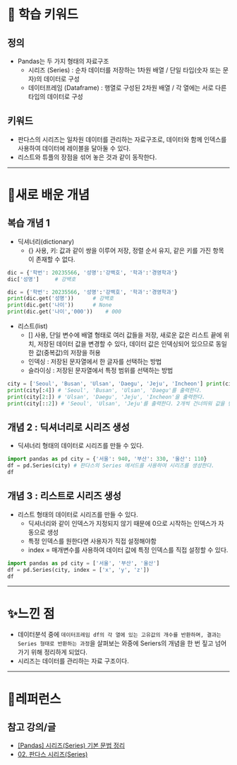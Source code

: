 # 🚀 학습 키워드

## 정의

- Pandas는 두 가지 형태의 자료구조
	- 시리즈 (Series) : 순차 데이터를 저장하는 1차원 배열 / 단일 타입(숫자 또는 문자)의 데이터로 구성
	- 데이터프레임 (Dataframe) : 행열로 구성된 2차원 배열 / 각 열에는 서로 다른 타입의 데이터로 구성

## 키워드 

- 판다스의 시리즈는 일차원 데이터를 관리하는 자료구조로, 데이터와 함께 인덱스를 사용하여 데이터에 레이블을 달아둘 수 있다. 
- 리스트와 튜플의 장점을 섞어 놓은 것과 같이 동작한다.

---

# 📝새로 배운 개념

## 복습 개념 1

- 딕셔너리(dictionary)
	- {} 사용, 키: 값과 같이 쌍을 이루어 저장, 정렬 순서 유지, 같은 키를 가진 항목이 존재할 수 없다.
```python
dic = {'학번': 20235566, '성명':'강백호', '학과':'경영학과'}
dic['성명']     # 강백호

dic = {'학번': 20235566, '성명':'강백호', '학과':'경영학과'}
print(dic.get('성명'))      # 강백호
print(dic.get('나이'))      # None
print(dic.get('나이','000'))    # 000
```

- 리스트(list)
	- [] 사용, 단일 변수에 배열 형태로 여러 값들을 저장, 새로운 값은 리스트 끝에 위치, 저장된 데이터 값을 변경할 수 있다, 데이터 값은 인덱싱되어 있으므로 동일한 값(중복값)의 저장을 허용
	- 인덱싱 : 저장된 문자열에서 한 글자를 선택하는 방법
	- 슬라이싱  : 저장된 문자열에서 특정 범위를 선택하는 방법
```python
city = ['Seoul', 'Busan', 'Ulsan', 'Daegu', 'Jeju', 'Incheon'] print(city[2:5]) # 'Ulsan', 'Daegu', 'Jeju'를 출력한다. 
print(city[:4]) # 'Seoul', 'Busan', 'Ulsan', 'Daegu'를 출력한다. 
print(city[2:]) # 'Ulsan', 'Daegu', 'Jeju', 'Incheon'을 출력한다. 
print(city[::2]) # 'Seoul', 'Ulsan', 'Jeju'를 출력한다. 2개씩 건너띄워 값을 반환한다.
```
## 개념 2 : 딕셔너리로 시리즈 생성 
- 딕셔너리 형태의 데이터로 시리즈를 만들 수 있다.
```python
import pandas as pd city = {'서울': 940, '부산': 330, '울산': 110} 
df = pd.Series(city) # 판다스의 Series 메서드를 사용하여 시리즈를 생성한다. 
df
```

## 개념 3 : 리스트로 시리즈 생성
- 리스트 형태의 데이터로 시리즈를 만들 수 있다.
	- 딕셔너리와 같이 인덱스가 지정되지 않기 때문에 0으로 시작하는 인덱스가 자동으로 생성
	- 특정 인덱스를 원한다면 사용자가 직접 설정해야함
	- index = 매개변수를 사용하여 데이터 값에 특정 인덱스를 직접 설정할 수 있다.
```python
import pandas as pd city = ['서울', '부산', '울산'] 
df = pd.Series(city, index = ['x', 'y', 'z']) 
df
```
---

# ✨느낀 점

- 데이터분석 중에 `데이터프레임 df의 각 열에 있는 고유값의 개수를 반환하며, 결과는 Series 형태로 반환하는 과정`을 살펴보는 와중에 Seriers의 개념을 한 번 짚고 넘어가기 위해 정리하게 되었다.
- 시리즈는 데이터를 관리하는 자료 구조이다.

---
# 🔗레퍼런스

## 참고 강의/글

- [[Pandas] 시리즈(Series) 기본 문법 정리](https://velog.io/@jochedda/Pandas-%EC%8B%9C%EB%A6%AC%EC%A6%88Series-%EA%B8%B0%EB%B3%B8-%EB%AC%B8%EB%B2%95-%EC%A0%95%EB%A6%AC)
- [02. 판다스 시리즈(Series)](https://wikidocs.net/205999)

